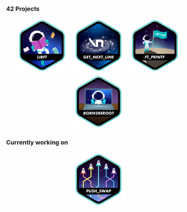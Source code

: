 ### 42 Projects
<div align="center">

  
<a href="https://github.com/0x2Anessie/42-Libft">![42 Badge](https://github.com/mcombeau/mcombeau/blob/main/42_badges/libfte.png)</a>
<a href="https://github.com/0x2Anessie/42-GetNextLine">![42 Badge](https://github.com/mcombeau/mcombeau/blob/main/42_badges/get_next_linee.png)</a>
<a href="https://github.com/0x2Anessie/42-ftPrintf">![42 Badge](https://github.com/mcombeau/mcombeau/blob/main/42_badges/ft_printfe.png)</a>
<a href="https://github.com/0x2Anessie/42-Born2BeRoot">![42 Badge](https://github.com/mcombeau/mcombeau/blob/main/42_badges/born2beroote.png)</a>

  
</div>

### Currently working on
<div align="center">
  
  
<a href="https://github.com/Ox2Anessie/42-PushSwap">![42 Badge](https://github.com/mcombeau/mcombeau/blob/main/42_badges/push_swape.png)</a>

